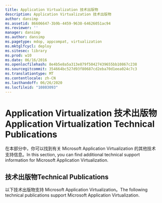 ```yaml
---
title: Application Virtualization 技术出版物
description: Application Virtualization 技术出版物
author: dansimp
ms.assetid: 86606647-3b9b-4459-9638-64626051ac94
ms.reviewer: ''
manager: dansimp
ms.author: dansimp
ms.pagetype: mdop, appcompat, virtualization
ms.mktglfcycl: deploy
ms.sitesec: library
ms.prod: w10
ms.date: 06/16/2016
ms.openlocfilehash: 8e4b5e8a5a313e879f50427439655bb10867c238
ms.sourcegitcommit: 354664bc527d93f80687cd2eba70d1eea024c7c3
ms.translationtype: MT
ms.contentlocale: zh-CN
ms.lasthandoff: 06/26/2020
ms.locfileid: "10803093"
---
```

# <span data-ttu-id="b0dda-103">Application Virtualization 技术出版物</span><span class="sxs-lookup"><span data-stu-id="b0dda-103">Application Virtualization Technical Publications</span></span>


<span data-ttu-id="b0dda-104">在本部分中，你可以找到有关 Microsoft Application Virtualization 的其他技术支持信息。</span><span class="sxs-lookup"><span data-stu-id="b0dda-104">In this section, you can find additional technical support information for Microsoft Application Virtualization.</span></span>

## <span data-ttu-id="b0dda-105">技术出版物</span><span class="sxs-lookup"><span data-stu-id="b0dda-105">Technical Publications</span></span>


<span data-ttu-id="b0dda-106">以下技术出版物支持 Microsoft Application Virtualization。</span><span class="sxs-lookup"><span data-stu-id="b0dda-106">The following technical publications support Microsoft Application Virtualization.</span></span>

 

 





